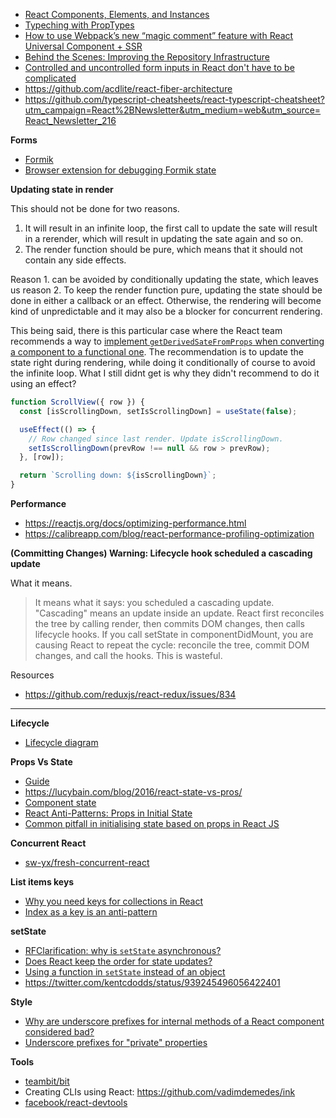 - [React Components, Elements, and Instances](https://medium.com/@dan_abramov/react-components-elements-and-instances-90800811f8ca)
- [Typeching with PropTypes](https://reactjs.org/docs/typechecking-with-proptypes.html)
- [How to use Webpack’s new “magic comment” feature with React Universal Component + SSR](https://medium.com/faceyspacey/how-to-use-webpacks-new-magic-comment-feature-with-react-universal-component-ssr-a38fd3e296a)
- [Behind the Scenes: Improving the Repository Infrastructure](https://reactjs.org/blog/2017/12/15/improving-the-repository-infrastructure.html)
- [Controlled and uncontrolled form inputs in React don't have to be complicated](https://goshakkk.name/controlled-vs-uncontrolled-inputs-react/)
- https://github.com/acdlite/react-fiber-architecture
- https://github.com/typescript-cheatsheets/react-typescript-cheatsheet?utm_campaign=React%2BNewsletter&utm_medium=web&utm_source=React_Newsletter_216

**Forms**

- [Formik](https://formik.org/)
- [Browser extension for debugging Formik state](https://github.com/petrenkoVitaliy/formik-devtools)

**Updating state in render**

This should not be done for two reasons.

1. It will result in an infinite loop, the first call to update the sate will result in a rerender, which will result in updating the sate again and so on.
2. The render function should be pure, which means that it should not contain any side effects.

Reason 1. can be avoided by conditionally updating the state, which leaves us reason 2. To keep the render function pure, updating the state should be done in either a callback or an effect. Otherwise, the rendering will become kind of unpredictable and it may also be a blocker for concurrent rendering.

This being said, there is this particular case where the React team recommends a way to [implement `getDerivedSateFromProps` when converting a component to a functional one](https://reactjs.org/docs/hooks-faq.html#how-do-i-implement-getderivedstatefromprops). The recommendation is to update the state right during rendering, while doing it conditionally of course to avoid the infinite loop. What I still didnt get is why they didn't recommend to do it using an effect?

```js
function ScrollView({ row }) {
  const [isScrollingDown, setIsScrollingDown] = useState(false);

  useEffect(() => {
    // Row changed since last render. Update isScrollingDown.
    setIsScrollingDown(prevRow !== null && row > prevRow);
  }, [row]);

  return `Scrolling down: ${isScrollingDown}`;
}
```

**Performance**

- https://reactjs.org/docs/optimizing-performance.html
- https://calibreapp.com/blog/react-performance-profiling-optimization

**(Committing Changes) Warning: Lifecycle hook scheduled a cascading update**

What it means.

>It means what it says: you scheduled a cascading update. "Cascading" means an update inside an update. React first reconciles the tree by calling render, then commits DOM changes, then calls lifecycle hooks. If you call setState in componentDidMount, you are causing React to repeat the cycle: reconcile the tree, commit DOM changes, and call the hooks. This is wasteful.

Resources

- https://github.com/reduxjs/react-redux/issues/834

---

**Lifecycle**

- [Lifecycle diagram](http://projects.wojtekmaj.pl/react-lifecycle-methods-diagram/)

**Props Vs State**

- [Guide](https://github.com/uberVU/react-guide/blob/master/props-vs-state.md)
- https://lucybain.com/blog/2016/react-state-vs-pros/
- [Component state](https://reactjs.org/docs/faq-state.html#what-does-setstate-do)
- [React Anti-Patterns: Props in Initial State](https://medium.com/@justintulk/react-anti-patterns-props-in-initial-state-28687846cc2e)
- [Common pitfall in initialising state based on props in React JS](https://hackernoon.com/common-pitfall-in-initialising-state-based-on-props-in-react-js-d56795a944aa)

**Concurrent React**

- [sw-yx/fresh-concurrent-react](https://github.com/sw-yx/fresh-concurrent-react)

**List items keys**

- [Why you need keys for collections in React](https://paulgray.net/keys-in-react/)
- [Index as a key is an anti-pattern](https://medium.com/@robinpokorny/index-as-a-key-is-an-anti-pattern-e0349aece318)

**setState**

- [RFClarification: why is `setState` asynchronous?](https://github.com/facebook/react/issues/11527)
- [Does React keep the order for state updates?](https://stackoverflow.com/questions/48563650/does-react-keep-the-order-for-state-updates/48610973)
- [Using a function in `setState` instead of an object](https://medium.com/@wisecobbler/using-a-function-in-setstate-instead-of-an-object-1f5cfd6e55d1)
- https://twitter.com/kentcdodds/status/939245496056422401

**Style**

- [Why are underscore prefixes for internal methods of a React component considered bad?](https://github.com/airbnb/javascript/issues/1024)
- [Underscore prefixes for "private" properties](https://github.com/airbnb/javascript/issues/490)

**Tools**

- [teambit/bit](https://github.com/teambit/bit)
- Creating CLIs using React: https://github.com/vadimdemedes/ink
- [facebook/react-devtools](https://github.com/facebook/react-devtools)
